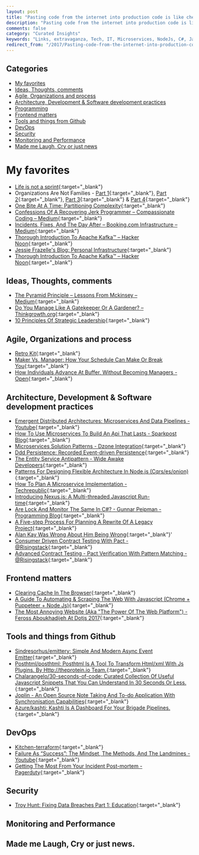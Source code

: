 ```yaml
---
layout: post
title: "Pasting code from the internet into production code is like chewing gum found in the street"
description: "Pasting code from the internet into production code is like chewing gum found in the street. - Mike Johnson"
comments: false
category: "Curated Insights"
keywords: "Links, extravaganza, Tech, IT, Microservices, NodeJs, C#, Javascript, Solution architecture"
redirect_from: "/2017/Pasting-code-from-the-internet-into-production-code-is-like-chewing-gum-found-in-the-street/"
---
```


## Categories ##
* [My favorites](#favorites)
* [Ideas, Thoughts, comments](#ideas)
* [Agile, Organizations and process](#agile)
* [Architecture, Development & Software development practices](#development)
* [Programming](#net)
* [Frontend matters](#web)
* [Tools and things from Github](#tools)
* [DevOps](#devops)
* [Security](#security)
* [Monitoring and Performance](#monitoring)
* [Made me Laugh, Cry or just news](#news)

# My favorites<a name="favorites"></a> #
* [Life is not a sprint](https://twitter.com/dhh/status/942997230012604416){:target="_blank"}
* Organizations Are Not Families - [Part 1](https://www.jrothman.com/mpd/management/2017/12/organizations-not-families-part-1/){:target="_blank"}, [Part 2](https://www.jrothman.com/mpd/management/2017/12/build-respect-in-organizations-not-families-part-2/){:target="_blank"}, [Part 3](https://www.jrothman.com/mpd/management/2017/12/build-respect-organizations-not-families-part-3/){:target="_blank"} & [Part 4](https://www.jrothman.com/mpd/2017/12/build-respect-organizations-not-families-part-4/){:target="_blank"}
* [One Bite At A Time: Partitioning Complexity](https://m.facebook.com/notes/kent-beck/one-bite-at-a-time-partitioning-complexity/1716882961677894/?__s=rz6syqwso5amykgnmqva){:target="_blank"}
* [Confessions Of A Recovering Jerk Programmer – Compassionate Coding – Medium](https://medium.com/compassionate-coding/confessions-of-a-recovering-jerk-programmer-b9d531a05ea9){:target="_blank"}
* [Incidents, Fixes, And The Day After – Booking.com Infrastructure – Medium](https://medium.com/booking-com-infrastructure/incidents-fixes-and-the-day-after-c5d9aeae28c3){:target="_blank"}
* [Thorough Introduction To Apache Kafka™ – Hacker Noon](https://hackernoon.com/thorough-introduction-to-apache-kafka-6fbf2989bbc1){:target="_blank"}
* [Jessie Frazelle's Blog: Personal Infrastructure](https://blog.jessfraz.com/post/personal-infrastructure/){:target="_blank"}
* [Thorough Introduction To Apache Kafka™ – Hacker Noon](https://hackernoon.com/thorough-introduction-to-apache-kafka-6fbf2989bbc1){:target="_blank"}

## Ideas, Thoughts, comments <a name="ideas"></a> ##
* [The Pyramid Principle – Lessons From Mckinsey – Medium](https://medium.com/lessons-from-mckinsey/the-pyramid-principle-f0885dd3c5c7){:target="_blank"}
* [Do You Manage Like A Gatekeeper Or A Gardener? – Thinkgrowth.org](https://thinkgrowth.org/do-you-manage-like-a-gatekeeper-or-a-gardener-f61b4ec91939?__s=wakwmyepmhismx8ehtnp){:target="_blank"}
* [10 Principles Of Strategic Leadership](https://www.strategy-business.com/article/10-Principles-of-Strategic-Leadership?__s=wakwmyepmhismx8ehtnp){:target="_blank"}

## Agile, Organizations and process<a name="agile"></a> ##
* [Retro Kit](https://spotifylabscom.files.wordpress.com/2017/12/retro-kit3.pdf){:target="_blank"}
* [Maker Vs. Manager: How Your Schedule Can Make Or Break You](https://www.farnamstreetblog.com/2017/12/maker-vs-manager/){:target="_blank"}
* [How Individuals Advance At Buffer, Without Becoming Managers - Open](https://open.buffer.com/career-framework/){:target="_blank"}

## Architecture, Development & Software development practices <a name="development"></a> ##
* [Emergent Distributed Architectures: Microservices And Data Pipelines - Youtube](https://www.youtube.com/watch?v=5itZckAt-2A){:target="_blank"}
* [How To Use Microservices To Build An Api That Lasts - Sparkpost Blog](https://www.sparkpost.com/blog/microservices-build-api/){:target="_blank"}
* [Microservices Solution Patterns - Dzone Integration](https://dzone.com/articles/microservices-solution-patterns-1){:target="_blank"}
* [Ddd Persistence: Recorded Event-driven Persistence](https://www.erikheemskerk.nl/ddd-persistence-recorded-event-driven-persistence/?__s=rz6syqwso5amykgnmqva){:target="_blank"}
* [The Entity Service Antipattern - Wide Awake Developers](http://www.michaelnygard.com/blog/2017/12/the-entity-service-antipattern/?__s=rz6syqwso5amykgnmqva){:target="_blank"}
* [Patterns For Designing Flexible Architecture In Node.js (Cqrs/es/onion)](https://medium.com/@domagojk/patterns-for-designing-flexible-architecture-in-node-js-cqrs-es-onion-7eb10bbefe17?__s=rz6syqwso5amykgnmqva){:target="_blank"}
* [How To Plan A Microservice Implementation - Techrepublic](https://www.techrepublic.com/article/how-to-plan-a-microservice-implementation/){:target="_blank"}
* [Introducing Nexus.js: A Multi-threaded Javascript Run-time](https://dev.to/voodooattack/introducing-nexusjs-a-multi-threaded-javascript-run-time-3g6){:target="_blank"}
* [Are Lock And Monitor The Same In C#? - Gunnar Peipman - Programming Blog](http://gunnarpeipman.com/2017/12/lock-monitor/){:target="_blank"}
* [A Five-step Process For Planning A Rewrite Of A Legacy Project](https://exceptionnotfound.net/a-five-step-process-for-planning-a-rewrite-of-a-legacy-project/){:target="_blank"}
* [Alan Kay Was Wrong About Him Being Wrong](http://www.yegor256.com/2017/12/12/alan-kay-was-wrong.html){:target="_blank"}'
* [Consumer Driven Contract Testing With Pact - @Risingstack](https://blog.risingstack.com/consumer-driven-contract-testing-with-pact/){:target="_blank"}
* [Advanced Contract Testing - Pact Verification With Pattern Matching - @Risingstack](https://blog.risingstack.com/advanced-contract-testing-pact-verification-with-pattern-matching/){:target="_blank"}

## Frontend matters <a name="web"></a> ##
* [Clearing Cache In The Browser](https://calendar.perfplanet.com/2017/clearing-cache-in-the-browser/){:target="_blank"}
* [A Guide To Automating & Scraping The Web With Javascript (Chrome + Puppeteer + Node Js)](https://codeburst.io/a-guide-to-automating-scraping-the-web-with-javascript-chrome-puppeteer-node-js-b18efb9e9921){:target="_blank"}
* [The Most Annoying Website (Aka "The Power Of The Web Platform") - Feross Aboukhadijeh At Dotjs 2017](https://www.dotconferences.com/2017/12/feross-aboukhadijeh-the-most-annoying-website){:target="_blank"}

## Tools and things from Github <a name="tools"></a> ##
* [Sindresorhus/emittery: Simple And Modern Async Event Emitter](https://github.com/sindresorhus/emittery){:target="_blank"}
* [Posthtml/posthtml: Posthtml Is A Tool To Transform Html/xml With Js Plugins. By Http://theprotein.io Team.](https://github.com/posthtml/posthtml){:target="_blank"}
* [Chalarangelo/30-seconds-of-code: Curated Collection Of Useful Javascript Snippets That You Can Understand In 30 Seconds Or Less.](https://github.com/Chalarangelo/30-seconds-of-code#readme){:target="_blank"}
* [Joplin - An Open Source Note Taking And To-do Application With Synchronisation Capabilities](http://joplin.cozic.net/){:target="_blank"}
* [Azure/kashti: Kashti Is A Dashboard For Your Brigade Pipelines.](https://github.com/Azure/kashti){:target="_blank"}

## DevOps<a name="devops"></a> ##
* [Kitchen-terraform](https://newcontext-oss.github.io/kitchen-terraform/){:target="_blank"}
* [Failure As “Success”: The Mindset, The Methods, And The Landmines - Youtube](https://www.youtube.com/watch?v=MFIfPu7TB6g&list=PLcCcZh4f8l1M4O6_7oEUg7gpLile6oUdP){:target="_blank"}
* [Getting The Most From Your Incident Post-mortem - Pagerduty](https://www.pagerduty.com/blog/after-incident-post-mortem/){:target="_blank"}

## Security<a name="security"></a> ##
* [Troy Hunt: Fixing Data Breaches Part 1: Education](https://www.troyhunt.com/fixing-data-breaches-part-1-education/){:target="_blank"}

## Monitoring and Performance <a name="monitoring"></a> ##

## Made me Laugh, Cry or just news. <a name="news"></a> ##
